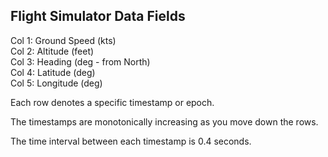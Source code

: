 Flight Simulator Data Fields  
----------------------------  
  
Col 1: Ground Speed (kts)  
Col 2: Altitude (feet)  
Col 3: Heading (deg - from North)  
Col 4: Latitude (deg)  
Col 5: Longitude (deg)  
  
Each row denotes a specific timestamp or epoch.  

The timestamps are monotonically increasing as you move down the rows.  

The time interval between each timestamp is 0.4 seconds.   
